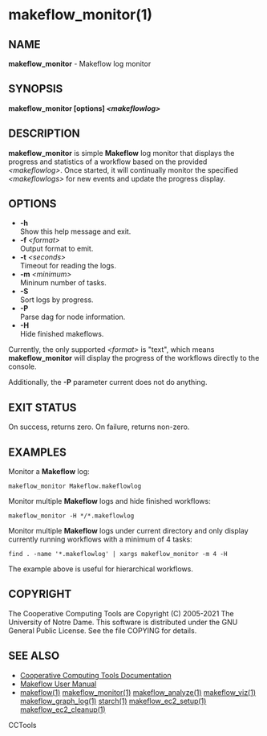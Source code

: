 






















# makeflow_monitor(1)

## NAME
**makeflow_monitor** - Makeflow log monitor

## SYNOPSIS
**makeflow_monitor [options] _&lt;makeflowlog&gt;_**

## DESCRIPTION
**makeflow_monitor** is simple **Makeflow** log monitor that displays the
progress and statistics of a workflow based on the provided _&lt;makeflowlog&gt;_.
Once started, it will continually monitor the specified _&lt;makeflowlogs&gt;_ for
new events and update the progress display.

## OPTIONS

- **-h**<br />Show this help message and exit.
- **-f** _&lt;format&gt;_<br />Output format to emit.
- **-t** _&lt;seconds&gt;_<br />Timeout for reading the logs.
- **-m** _&lt;minimum&gt;_<br />Mininum number of tasks.
- **-S**<br />Sort logs by progress.
- **-P**<br />Parse dag for node information.
- **-H**<br />Hide finished makeflows.


Currently, the only supported _&lt;format&gt;_ is "text", which means
**makeflow_monitor** will display the progress of the workflows directly to
the console.

Additionally, the **-P** parameter current does not do anything.

## EXIT STATUS
On success, returns zero.  On failure, returns non-zero.

## EXAMPLES
Monitor a **Makeflow** log:
```
makeflow_monitor Makeflow.makeflowlog
```
Monitor multiple **Makeflow** logs and hide finished workflows:
```
makeflow_monitor -H */*.makeflowlog
```
Monitor multiple **Makeflow** logs under current directory and only display
currently running workflows with a minimum of 4 tasks:
```
find . -name '*.makeflowlog' | xargs makeflow_monitor -m 4 -H
```
The example above is useful for hierarchical workflows.

## COPYRIGHT
The Cooperative Computing Tools are Copyright (C) 2005-2021 The University of Notre Dame.  This software is distributed under the GNU General Public License.  See the file COPYING for details.

## SEE ALSO

- [Cooperative Computing Tools Documentation]("../index.html")
- [Makeflow User Manual]("../makeflow.html")
- [makeflow(1)](makeflow.md) [makeflow_monitor(1)](makeflow_monitor.md) [makeflow_analyze(1)](makeflow_analyze.md) [makeflow_viz(1)](makeflow_viz.md) [makeflow_graph_log(1)](makeflow_graph_log.md) [starch(1)](starch.md) [makeflow_ec2_setup(1)](makeflow_ec2_setup.md) [makeflow_ec2_cleanup(1)](makeflow_ec2_cleanup.md)


CCTools
